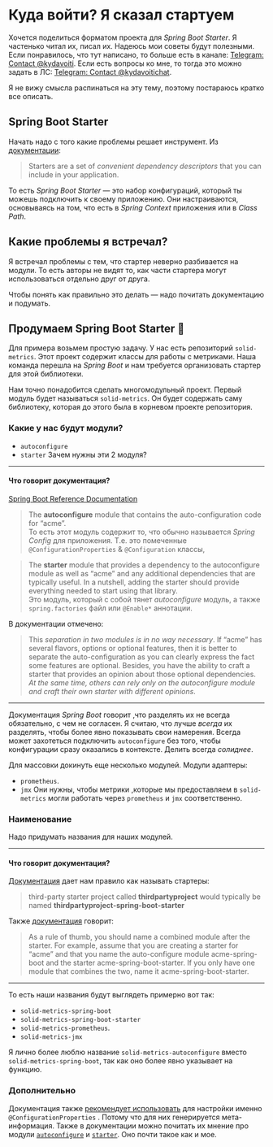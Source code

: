 # Куда войти? Я сказал стартуем
Хочется поделиться форматом проекта для *Spring Boot Starter*. Я частенько читал их, писал их. Надеюсь мои советы будут полезными. Если понравилось, что тут написано, то больше есть в канале: [Telegram: Contact @kydavoiti](https://t.me/kydavoiti/43). Если есть вопросы ко мне, то тогда это можно задать в ЛС: [Telegram: Contact @kydavoitichat](https://t.me/kydavoitichat).

Я не вижу смысла распинаться на эту тему, поэтому постараюсь кратко все описать.

## Spring Boot Starter
Начать надо с того какие проблемы решает инструмент. Из [документации](https://docs.spring.io/spring-boot/docs/current/reference/htmlsingle/#using.build-systems.starters): 
> Starters are a set of *convenient dependency descriptors* that you can include in your application.   

То есть *Spring Boot Starter* — это набор конфигураций, который ты можешь подключить к своему приложению. Они настраиваются, основываясь на том, что есть в *Spring Context* приложения или в *Class Path*. 

## Какие проблемы я встречал? 
Я встречал проблемы с тем, что стартер неверно разбивается на модули. То есть авторы не видят то, как части стартера могут использоваться отдельно друг от друга.

Чтобы понять как правильно это делать — надо почитать документацию и подумать. 

## Продумаем Spring Boot Starter 🤔
Для примера возьмем простую задачу. У нас есть репозиторий `solid-metrics`. Этот проект содержит классы для работы с метриками. Наша команда перешла на *Spring Boot* и нам требуется организовать стартер для этой библиотеки.

Нам точно понадобится сделать многомодульный проект. Первый модуль будет называться `solid-metrics`. Он будет содержать саму библиотеку, которая до этого была в корневом проекте репозитория.

### Какие у нас будут модули? 

- `autoconfigure`
- `starter`
Зачем нужны эти 2 модуля? 

- - - -

#### Что говорит документация? 

[Spring Boot Reference Documentation](https://docs.spring.io/spring-boot/docs/current/reference/htmlsingle/#features.developing-auto-configuration.custom-starter)

> The **autoconfigure** module that contains the auto-configuration code for “acme”.  
То есть этот модуль содержит то, что обычно называется *Spring Config* для приложения. Т.е. это помеченные `@ConfigurationProperties` & `@Configuration` классы, 

> The **starter** module that provides a dependency to the autoconfigure module as well as “acme” and any additional dependencies that are typically useful. In a nutshell, adding the starter should provide everything needed to start using that library.  
Это модуль, который с собой тянет *autoconfigure* модуль, а также `spring.factories` файл или `@Enable*` аннотации.

В документации отмечено: 
> This *separation in two modules is in no way necessary*. If “acme” has several flavors, options or optional features, then it is better to separate the auto-configuration as you can clearly express the fact some features are optional. Besides, you have the ability to craft a starter that provides an opinion about those optional dependencies. *At the same time, others can rely only on the autoconfigure module and craft their own starter with different opinions*.  

- - - -

Документация *Spring Boot* говорит ,что разделять их не всегда обязательно, с чем не согласен. Я считаю, что лучше *всегда* их разделять, чтобы более явно показывать свои намерения. Всегда может захотеться подключить `autoconfigure` без того, чтобы конфигурации сразу оказались в контексте. Делить всегда *солиднее*. 

Для массовки докинуть еще несколько модулей. Модули адаптеры: 
- `prometheus`. 
- `jmx`
Они нужны, чтобы метрики ,которые мы предоставляем в `solid-metrics` могли работать через `prometheus` и `jmx` соответственно. 

### Наименование

Надо придумать названия для наших модулей. 

- - - -

#### Что говорит документация? 

[Документация](https://docs.spring.io/spring-boot/docs/current/reference/htmlsingle/#using.build-systems.starters) дает нам правило как называть стартеры: 
> third-party starter project called **thirdpartyproject** would typically be named **thirdpartyproject-spring-boot-starter**  

Также [документация](https://docs.spring.io/spring-boot/docs/current/reference/htmlsingle/#features.developing-auto-configuration.custom-starter) говорит: 
> As a rule of thumb, you should name a combined module after the starter. For example, assume that you are creating a starter for “acme” and that you name the auto-configure module acme-spring-boot and the starter acme-spring-boot-starter. If you only have one module that combines the two, name it acme-spring-boot-starter.  

- - - -

То есть наши названия будут выглядеть примерно вот так: 
- `solid-metrics-spring-boot`
- `solid-metrics-spring-boot-starter`
- `solid-metrics-prometheus`. 
- `solid-metrics-jmx`

Я лично более люблю название `solid-metrics-autoconfigure` вместо `solid-metrics-spring-boot`, так как оно более явно указывает на функцию.

### Дополнительно 

Документация также [рекомендует использовать](https://docs.spring.io/spring-boot/docs/current/reference/htmlsingle/#features.developing-auto-configuration.custom-starter.configuration-keys) для настройки именно `@ConfigurationProperties` . Потому что для них генерируется мета-информация. Также в документации можно почитать их мнение про модули [`autoconfigure`](https://docs.spring.io/spring-boot/docs/current/reference/htmlsingle/#features.developing-auto-configuration.custom-starter.autoconfigure-module) и [`starter`](https://docs.spring.io/spring-boot/docs/current/reference/htmlsingle/#features.developing-auto-configuration.custom-starter.starter-module). Оно почти такое как и мое.
